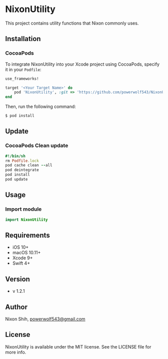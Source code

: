 # NixonUtility

This project contains utility functions that Nixon commonly uses.

## Installation

### CocoaPods

To integrate NixonUtility into your Xcode project using CocoaPods, specify it in your `Podfile`:

```ruby
use_frameworks!

target '<Your Target Name>' do
    pod 'NixonUtility', :git => 'https://github.com/powerwolf543/NixonUtility.git'
end
```

Then, run the following command:

```bash
$ pod install
```
## Update

### CocoaPods Clean update

```ruby
#!/bin/sh
rm Podfile.lock
pod cache clean --all
pod deintegrate
pod install
pod update
```

## Usage

### Import module

```swift
import NixonUtility
```

## Requirements

- iOS 10+
- macOS 10.11+
- Xcode 9+
- Swift 4+

## Version

- v 1.2.1

## Author

Nixon Shih, powerwolf543@gmail.com

## License

NixonUtility is available under the MIT license. See the LICENSE file for more info.

